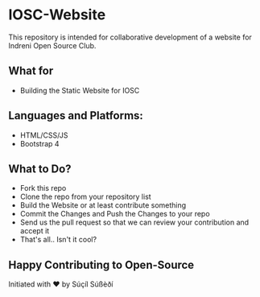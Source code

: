 # IOSC-Website
This repository is intended for collaborative development of a website for Indreni Open Source Club. 

## What for
- Building the Static Website for IOSC

## Languages and Platforms:
- HTML/CSS/JS
- Bootstrap 4

## What to Do?
- Fork this repo
- Clone the repo from your repository list
- Build the Website or at least contribute something
- Commit the Changes and Push the Changes to your repo
- Send us the pull request so that we can review your contribution and accept it
- That's all.. Isn't it cool?

## Happy Contributing to Open-Source

Initiated with ❤️ by Súçíl Súßèðí

